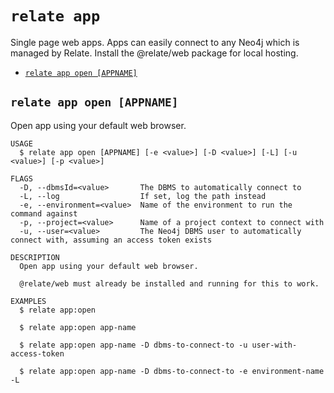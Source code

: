 `relate app`
============

Single page web apps.
Apps can easily connect to any Neo4j which is managed by Relate. Install the @relate/web package for local hosting.

* [`relate app open [APPNAME]`](#relate-app-open-appname)

## `relate app open [APPNAME]`

Open app using your default web browser.

```
USAGE
  $ relate app open [APPNAME] [-e <value>] [-D <value>] [-L] [-u <value>] [-p <value>]

FLAGS
  -D, --dbmsId=<value>       The DBMS to automatically connect to
  -L, --log                  If set, log the path instead
  -e, --environment=<value>  Name of the environment to run the command against
  -p, --project=<value>      Name of a project context to connect with
  -u, --user=<value>         The Neo4j DBMS user to automatically connect with, assuming an access token exists

DESCRIPTION
  Open app using your default web browser.

  @relate/web must already be installed and running for this to work.

EXAMPLES
  $ relate app:open

  $ relate app:open app-name

  $ relate app:open app-name -D dbms-to-connect-to -u user-with-access-token

  $ relate app:open app-name -D dbms-to-connect-to -e environment-name -L
```
